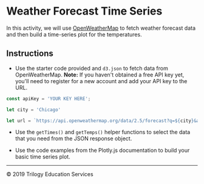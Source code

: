 # Weather Forecast Time Series

In this activity, we will use [OpenWeatherMap](https://openweathermap.org/api) to fetch weather forecast data and then build a time-series plot for the temperatures.

## Instructions

* Use the starter code provided and `d3.json` to fetch data from OpenWeatherMap. **Note:** If you haven't obtained a free API key yet, you'll need to register for a new account and add your API key to the URL.

```javascript
const apiKey = 'YOUR KEY HERE';

let city = 'Chicago'

let url = `https://api.openweathermap.org/data/2.5/forecast?q=${city}&appid=${apiKey}&units=imperial`
```

* Use the `getTimes()` and `getTemps()` helper functions to select the data that you need from the JSON response object. 

* Use the code examples from the Plotly.js documentation to build your basic time series plot.

---

© 2019 Trilogy Education Services
